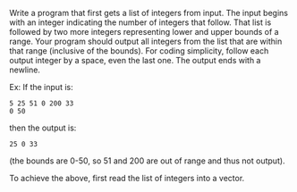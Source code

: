 Write a program that first gets a list of integers from input. The input begins with an integer indicating the number of integers that follow. That list is followed by two more integers representing lower and upper bounds of a range. Your program should output all integers from the list that are within that range (inclusive of the bounds). For coding simplicity, follow each output integer by a space, even the last one. The output ends with a newline.

Ex: If the input is:

```
5 25 51 0 200 33
0 50
```
then the output is:

```
25 0 33
```
(the bounds are 0-50, so 51 and 200 are out of range and thus not output).

To achieve the above, first read the list of integers into a vector.